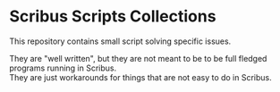 # Scribus Scripts Collections

This repository contains small script solving specific issues.

They are "well written", but they are not meant to be to be full fledged programs running in Scribus.  
They are just workarounds for things that are not easy to do in Scribus.

